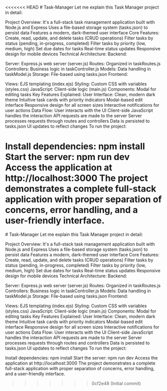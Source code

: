 <<<<<<< HEAD
﻿# Task-Manager
Let me explain this Task Manager project in detail:

Project Overview:
It's a full-stack task management application built with Node.js and Express
Uses a file-based storage system (tasks.json) to persist data
Features a modern, dark-themed user interface
Core Features:
Create, read, update, and delete tasks (CRUD operations)
Filter tasks by status (pending, in-progress, completed)
Filter tasks by priority (low, medium, high)
Set due dates for tasks
Real-time status updates
Responsive design for mobile devices
Technical Architecture:
Backend:

Server: Express.js web server (server.js)
Routes: Organized in taskRoutes.js
Controllers: Business logic in taskController.js
Models: Data handling in taskModel.js
Storage: File-based using tasks.json
Frontend:

Views: EJS templating (index.ejs)
Styling: Custom CSS with variables (styles.css)
JavaScript: Client-side logic (main.js)
Components: Modal for editing tasks
Key Features Explained:
User Interface:
Clean, modern dark theme
Intuitive task cards with priority indicators
Modal-based edit interface
Responsive design for all screen sizes
Interactive notifications for user actions
Data Flow:
User interacts with the UI
Client-side JavaScript handles the interaction
API requests are made to the server
Server processes requests through routes and controllers
Data is persisted to tasks.json
UI updates to reflect changes
To run the project:

Install dependencies: npm install
Start the server: npm run dev
Access the application at http://localhost:3000
The project demonstrates a complete full-stack application with proper separation of concerns, error handling, and a user-friendly interface.
=======
﻿# Task-Manager
Let me explain this Task Manager project in detail:

Project Overview:
It's a full-stack task management application built with Node.js and Express
Uses a file-based storage system (tasks.json) to persist data
Features a modern, dark-themed user interface
Core Features:
Create, read, update, and delete tasks (CRUD operations)
Filter tasks by status (pending, in-progress, completed)
Filter tasks by priority (low, medium, high)
Set due dates for tasks
Real-time status updates
Responsive design for mobile devices
Technical Architecture:
Backend:

Server: Express.js web server (server.js)
Routes: Organized in taskRoutes.js
Controllers: Business logic in taskController.js
Models: Data handling in taskModel.js
Storage: File-based using tasks.json
Frontend:

Views: EJS templating (index.ejs)
Styling: Custom CSS with variables (styles.css)
JavaScript: Client-side logic (main.js)
Components: Modal for editing tasks
Key Features Explained:
User Interface:
Clean, modern dark theme
Intuitive task cards with priority indicators
Modal-based edit interface
Responsive design for all screen sizes
Interactive notifications for user actions
Data Flow:
User interacts with the UI
Client-side JavaScript handles the interaction
API requests are made to the server
Server processes requests through routes and controllers
Data is persisted to tasks.json
UI updates to reflect changes
To run the project:

Install dependencies: npm install
Start the server: npm run dev
Access the application at http://localhost:3000
The project demonstrates a complete full-stack application with proper separation of concerns, error handling, and a user-friendly interface.
>>>>>>> 0cf2e48 (Initial commit)
